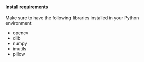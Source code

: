 

#### Install requirements

Make sure to have the following libraries installed in your Python environment:

- opencv
- dlib
- numpy
- imutils
- pillow

